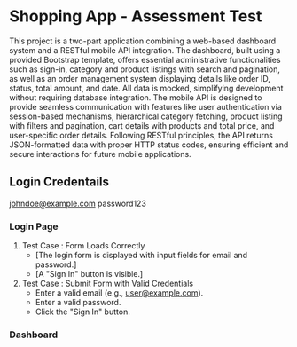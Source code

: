 # Shopping App - Assessment Test
This project is a two-part application combining a web-based dashboard system and a RESTful mobile API integration. The dashboard, built using a provided Bootstrap template, offers essential administrative functionalities such as sign-in, category and product listings with search and pagination, as well as an order management system displaying details like order ID, status, total amount, and date. All data is mocked, simplifying development without requiring database integration. The mobile API is designed to provide seamless communication with features like user authentication via session-based mechanisms, hierarchical category fetching, product listing with filters and pagination, cart details with products and total price, and user-specific order details. Following RESTful principles, the API returns JSON-formatted data with proper HTTP status codes, ensuring efficient and secure interactions for future mobile applications.

## Login Credentails
johndoe@example.com
password123

### Login Page
1. Test Case : Form Loads Correctly
    - [The login form is displayed with input fields for email and password.]
    - [A "Sign In" button is visible.]
2. Test Case : Submit Form with Valid Credentials
    - Enter a valid email (e.g., user@example.com).
    - Enter a valid password.
    - Click the "Sign In" button.

### Dashboard
